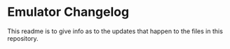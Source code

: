 # Emulator Changelog
This readme is to give info as to the updates that happen to the files in this repository.